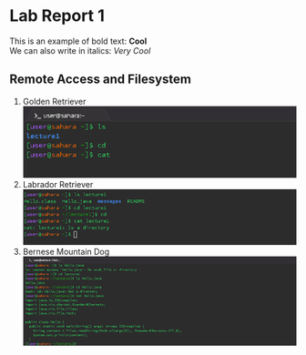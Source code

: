 # Lab Report 1 
This is an example of bold text: **Cool**\
We can also write in italics:  _Very Cool_ 
## Remote Access and Filesystem
1. Golden Retriever\
![Image](https://github.com/rickrodness/cse15l-lab-reports/blob/main/CS15L_1.png)
2. Labrador Retriever\
![Image](https://github.com/rickrodness/cse15l-lab-reports/blob/main/CS15L_2.png)
3. Bernese Mountain Dog\
![Image](https://github.com/rickrodness/cse15l-lab-reports/blob/main/CS15L_3.png)

   
